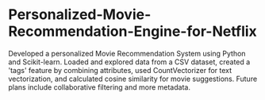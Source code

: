 # Personalized-Movie-Recommendation-Engine-for-Netflix
Developed a personalized Movie Recommendation System using Python and Scikit-learn. Loaded and explored data from a CSV dataset, created a 'tags' feature by combining attributes, used CountVectorizer for text vectorization, and calculated cosine similarity for movie suggestions. Future plans include collaborative filtering and more metadata.
